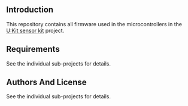 ## Introduction

This repository contains all firmware used in the microcontrollers in the [U:Kit sensor kit](https://github.com/attachix/ukit) project.

## Requirements
See the individual sub-projects for details. 

## Authors And License
See the individual sub-projects for details.
